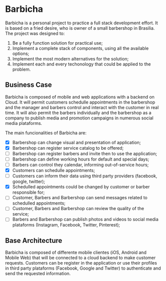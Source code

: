 # Barbicha
Barbicha is a personal project to practice a full stack development effort. It is based on a fried desire, who is owner of a small barbershop in Brasilia. The project was designed to:
1. Be a fully function solution for practical use;
2. Implement a complete stack of components, using all the available options;
3. Implement the most modern alternatives for the solution;
4. Implement each and every techonology that could be applied to the problem.

## Business Case
Barbicha is composed of mobile and web applications with a backend on Cloud. It will permit customers schedulle appointments in the barbershop and the manager and barbers control and interact with the customer in real time. It will also permit the barbers individually and the barbershop as a company to publish media and promotion campaigns in numerous social media plataforms.

The main funcionalities of Barbicha are:
* [x] Barbershop can change visual and presentation of application;
* [x] Barbershop can register service catalog to be offered;
* [ ] Barbershop can register barbers and invite then to use the application;
* [ ] Barbershop can define working hours for default and special days;
* [ ] Barbers can control they calendar, informing out-of-service hours;
* [x] Customers can schedulle appointments;
* [ ] Customers can inform their data using third party providers (facebook, google, twitter);
* [x] Schedulled appointments could be changed by customer or barber responsible for;
* [ ] Customer, Barbers and Barbershop can send messages related to schedulled appointments;
* [ ] Customer, Barbers and Barbershop can review the quality of the service;
* [ ] Barbers and Barbershop can publish photos and videos to social media plataforms (Instagram, Facebook, Twitter, Pinterest);

## Base Architecture
Barbicha is composed of differente mobile clientes (iOS, Android and Mobile Web) that will be connected to a cloud backend to make customer requests. Customers can be register in the application or use their profiles in third party plataforms (Facebook, Google and Twitter) to authenticate and send the requested information.

